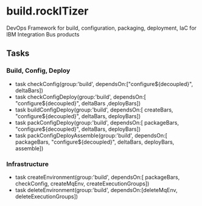 # build.rockITizer
DevOps Framework for build, configuration, packaging, deployment, IaC for IBM Integration Bus products

## Tasks 

### Build, Config, Deploy
- task checkConfig(group:'build', dependsOn:["configure${decoupled}", deltaBars])
- task checkConfigDeploy(group:'build', dependsOn:[ "configure${decoupled}", deltaBars ,deployBars])
- task buildConfigDeploy(group:'build', dependsOn:[ createBars, "configure${decoupled}", deltaBars, deployBars])
- task packConfigDeploy(group:'build', dependsOn:[ packageBars, "configure${decoupled}", deltaBars, deployBars])
- task packConfigDeployAssemble(group:'build', dependsOn:[ packageBars, "configure${decoupled}", deltaBars, deployBars, assemble])

### Infrastructure

- task createEnvironment(group:'build', dependsOn:[ packageBars, checkConfig, createMqEnv, createExecutionGroups])
- task deleteEnvironment(group:'build', dependsOn:[deleteMqEnv, deleteExecutionGroups])

